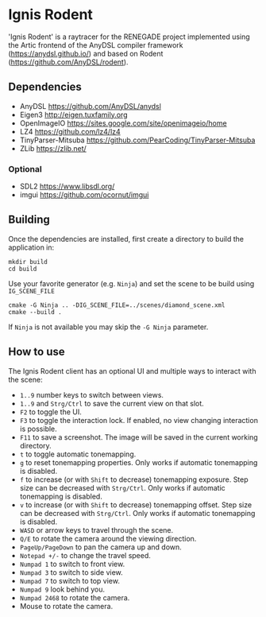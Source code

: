# Ignis Rodent

'Ignis Rodent' is a raytracer for the RENEGADE project implemented using the Artic frontend of the AnyDSL compiler framework (https://anydsl.github.io/) and based on Rodent (https://github.com/AnyDSL/rodent).

## Dependencies

 - AnyDSL <https://github.com/AnyDSL/anydsl>
 - Eigen3 <http://eigen.tuxfamily.org>
 - OpenImageIO <https://sites.google.com/site/openimageio/home>
 - LZ4 <https://github.com/lz4/lz4>
 - TinyParser-Mitsuba <https://github.com/PearCoding/TinyParser-Mitsuba>
 - ZLib <https://zlib.net/>

### Optional

 - SDL2 <https://www.libsdl.org/>
 - imgui <https://github.com/ocornut/imgui>

## Building

Once the dependencies are installed, first create a directory to build the application in:

    mkdir build
    cd build

Use your favorite generator (e.g. `Ninja`) and set the scene to be build using `IG_SCENE_FILE`

    cmake -G Ninja .. -DIG_SCENE_FILE=../scenes/diamond_scene.xml
    cmake --build .

If `Ninja` is not available you may skip the `-G Ninja` parameter.

## How to use

The Ignis Rodent client has an optional UI and multiple ways to interact with the scene:

 - `1..9` number keys to switch between views.
 - `1..9` and `Strg/Ctrl` to save the current view on that slot.
 - `F2` to toggle the UI.
 - `F3` to toggle the interaction lock. If enabled, no view changing interaction is possible.
 - `F11` to save a screenshot. The image will be saved in the current working directory.
 - `t` to toggle automatic tonemapping.
 - `g` to reset tonemapping properties. Only works if automatic tonemapping is disabled.
 - `f` to increase (or with `Shift` to decrease) tonemapping exposure. Step size can be decreased with `Strg/Ctrl`. Only works if automatic tonemapping is disabled.
 - `v` to increase (or with `Shift` to decrease) tonemapping offset. Step size can be decreased with `Strg/Ctrl`. Only works if automatic tonemapping is disabled.
 - `WASD` or arrow keys to travel through the scene.
 - `Q/E` to rotate the camera around the viewing direction. 
 - `PageUp/PageDown` to pan the camera up and down. 
 - `Notepad +/-` to change the travel speed.
 - `Numpad 1` to switch to front view.
 - `Numpad 3` to switch to side view.
 - `Numpad 7` to switch to top view.
 - `Numpad 9` look behind you.
 - `Numpad 2468` to rotate the camera.
 - Mouse to rotate the camera.
 
